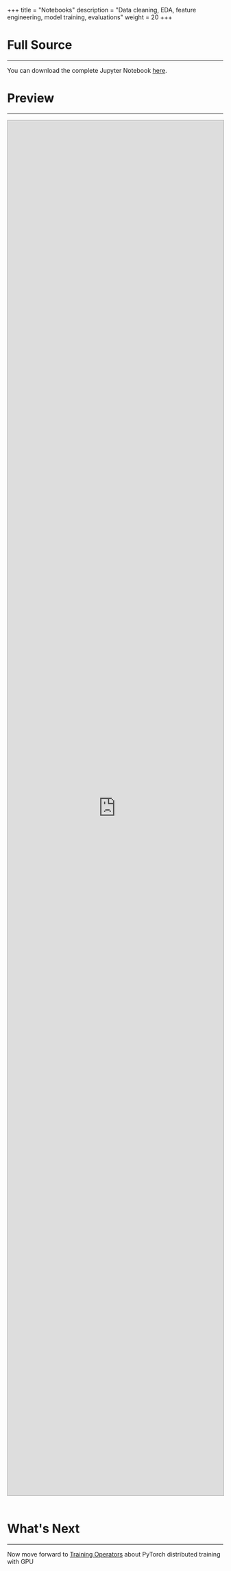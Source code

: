 +++
title = "Notebooks"
description = "Data cleaning, EDA, feature engineering, model training, evaluations"
weight = 20
+++

# Full Source
---
You can download the complete Jupyter Notebook [here](https://github.com/vmware/ml-ops-platform-for-vsphere/blob/main/website/content/en/docs/kubeflow-tutorial/lab2.ipynb). 

# Preview 
---
<div>
<iframe 
style="
width: 100%;
height: 80vh;
border: 1px solid #aaa;
margin-bottom: 20px;
"
src="https://nbviewer.org/github/vmware/ml-ops-platform-for-vsphere/blob/main/website/content/en/docs/kubeflow-tutorial/lab2.ipynb?flush_cache=true">
</iframe>
</div>

# What's Next
---
Now move forward to [Training Operators](../lab3) about PyTorch distributed training with GPU